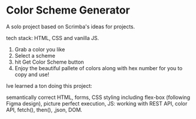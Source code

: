 # Color Scheme Generator

A solo project based on Scrimba's ideas for projects.

tech stack: HTML, CSS and vanilla JS.

1. Grab a color you like
2. Select a scheme
3. hit Get Color Scheme button
4. Enjoy the beautiful pallete of colors along with hex number for you to copy and use!

Ive learned a ton doing this project:

semantically correct HTML, forms, CSS styling including flex-box (following Figma design), picture perfect execution,
JS:  working with REST API, color API, fetch(), then(), ,json, DOM.

